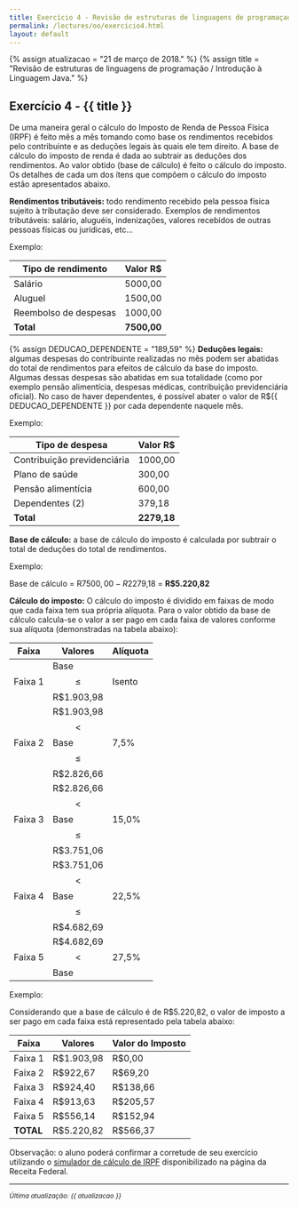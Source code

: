```yaml
---
title: Exercício 4 - Revisão de estruturas de linguagens de programaçao / Introdução linguagem Java.
permalink: /lectures/oo/exercicio4.html
layout: default
---
```

{% assign atualizacao = "21 de março de 2018." %}
{% assign title = "Revisão de estruturas de linguagens de programação / Introdução à Linguagem Java." %}

## Exercício 4 - {{ title }}

De uma maneira geral o  cálculo do Imposto de Renda de Pessoa Física (IRPF) é
feito mês a mês tomando como base os rendimentos recebidos pelo contribuinte e
as deduções legais às quais ele tem direito. A base de cálculo do imposto de
renda é dada ao subtrair as deduções dos rendimentos. Ao valor obtido (base de
cálculo) é feito o cálculo do imposto. Os detalhes de cada um dos ítens que
compõem o cálculo do imposto estão apresentados abaixo.

**Rendimentos tributáveis:** todo rendimento recebido pela pessoa física sujeito
à tributação deve ser considerado. Exemplos de rendimentos tributáveis: salário,
aluguéis, indenizações, valores recebidos de outras pessoas físicas ou
jurídicas, etc... 

Exemplo: 

| Tipo de rendimento    |     Valor R$ |
|-----------------------|--------------|
| Salário               |      5000,00 |
| Aluguel               |      1500,00 |
| Reembolso de despesas |      1000,00 |
| **Total**             |  **7500,00** |

{% assign DEDUCAO_DEPENDENTE = "189,59" %}
**Deduções legais:** algumas despesas do contribuinte realizadas no mês podem
ser abatidas do total de rendimentos para efeitos de cálculo da base do imposto.
Algumas dessas despesas são abatidas em sua totalidade (como por exemplo pensão
alimentícia, despesas médicas, contribuição previdenciária oficial). No caso de
haver dependentes, é possível abater o valor de R${{ DEDUCAO_DEPENDENTE }} por
cada dependente naquele mês. 

Exemplo: 

| Tipo de despesa             |     Valor R$ |
|-----------------------------|--------------|
| Contribuição previdenciária |      1000,00 |
| Plano de saúde              |       300,00 |
| Pensão alimentícia          |       600,00 |
| Dependentes (2)             |       379,18 |
| **Total**                   |  **2279,18** |

**Base de cálculo:** a base de cálculo do imposto é calculada por subtrair o
total de deduções do total de rendimentos. 

Exemplo: 

 Base de cálculo = R$7500,00 - R$2279,18 = **R$5.220,82**

**Cálculo do imposto:** 
O cálculo do imposto é dividido em faixas de modo que cada faixa tem sua própria
alíquota. Para o valor obtido da base de cálculo calcula-se o valor a ser pago
em cada faixa de valores conforme sua alíquota (demonstradas na tabela abaixo):

|   Faixa     |   Valores                                 | Alíquota | 
|-------------|-------------------------------------------|----------|
| Faixa 1     | Base          $$\leq$$ R$1.903,98         | Isento   |
| Faixa 2     | R$1.903,98 $$<$$ Base $$\leq$$ R$2.826,66 | 7,5%     |
| Faixa 3     | R$2.826,66 $$<$$ Base $$\leq$$ R$3.751,06 | 15,0%    |
| Faixa 4     | R$3.751,06 $$<$$ Base $$\leq$$ R$4.682,69 | 22,5%    |
| Faixa 5     | R$4.682,69 $$<$$ Base                     | 27,5%    |

Exemplo:

Considerando que a base de cálculo é de R$5.220,82, o valor de imposto a ser
pago em cada faixa está representado pela tabela abaixo: 


|   Faixa     |   Valores  | Valor do Imposto | 
|-------------|------------|------------------|
| Faixa 1     | R$1.903,98 |   R$0,00         |
| Faixa 2     |   R$922,67 |  R$69,20         |
| Faixa 3     |   R$924,40 | R$138,66         |
| Faixa 4     |   R$913,63 | R$205,57         |
| Faixa 5     |   R$556,14 | R$152,94         |
| **TOTAL**   | R$5.220,82 | R$566,37         |



Observação: o aluno poderá confirmar a corretude de seu exercício utilizando o
[simulador de cálculo de IRPF][simuladorIRPF]  disponibilizado na página da Receita Federal. 

[simuladorIRPF]: http://www26.receita.fazenda.gov.br/irpfsimulaliq/private/pages/simuladoraliquota.jsf?tipoSimulador=M



---

<sup>_Última atualização: {{ atualizacao }}_</sup>
